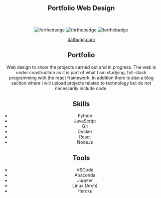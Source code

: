 <h2 align="center">
  Portfolio Web Design<br/>
</h2>

<br/>

<center>

![forthebadge](https://forthebadge.com/images/badges/built-by-hipsters.svg)
![forthebadge](https://forthebadge.com/images/badges/made-with-java.svg)
![forthebadge](https://forthebadge.com/images/badges/powered-by-coffee.svg)
<br/>


<div align="center">
<a href="https://www.datbugg.com" target="_blank">datbugg.com</a>
</div>

## Portfolio


Web design to show the projects carried out and in progress.
The web is under construction as it is part of what I am studying, full-stack programming with the react framework.
In addition there is also a blog section where I will upload projects related to technology but do not necessarily include code.

## Skills

- Python
- JavaScript
- Git
- Docker
- React
- NodeJs

## Tools

- VSCode
- Anaconda
- Jupyter
- Linux (Arch)
- Heroku

